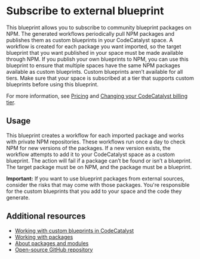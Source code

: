 # Subscribe to external blueprint

This blueprint allows you to subscribe to community blueprint packages on NPM. The generated workflows periodically pull NPM packages and publishes them as custom blueprints in your CodeCatalyst space. A workflow is created for each package you want imported, so the target blueprint that you want published in your space must be made available through NPM. If you publish your own blueprints to NPM, you can use this blueprint to ensure that multiple spaces have the same NPM packages available as custom blueprints. Custom blueprints aren’t available for all tiers. Make sure that your space is subscribed at a tier that supports custom blueprints before using this blueprint. 

For more information, see [Pricing](https://codecatalyst.aws/explore/pricing) and [Changing your CodeCatalyst billing tier](https://docs.aws.amazon.com/codecatalyst/latest/adminguide/managing-billing-change-plan.html).

## Usage

This blueprint creates a workflow for each imported package and works with private NPM repositories. These workflows run once a day to check NPM for new versions of the packages. If a new version exists, the workflow attempts to add it to your CodeCatalyst space as a custom blueprint. The action will fail if a package can’t be found or isn’t a blueprint. The target package must be on NPM, and the package must be a blueprint.

**Important:** If you want to use blueprint packages from external sources, consider the risks that may come with those packages. You're responsible for the custom blueprints that you add to your space and the code they generate.


## Additional resources
* [Working with custom blueprints in CodeCatalyst](https://docs.aws.amazon.com/codecatalyst/latest/userguide/custom-blueprints.html)
* [Working with packages](https://docs.aws.amazon.com/codecatalyst/latest/userguide/workflows-packages.html)
* [About packages and modules](https://docs.npmjs.com/about-packages-and-modules)
* [Open-source GitHub repository](https://github.com/aws/codecatalyst-blueprints)
